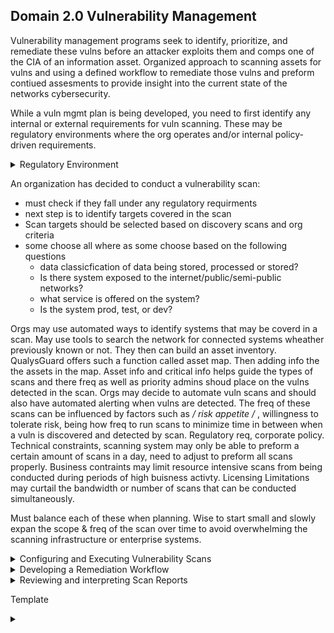 ## Domain 2.0 Vulnerability Management

Vulnerability management programs seek to identify, prioritize, and remediate these vulns before an attacker exploits them and comps one of the CIA of an information asset. Organized approach to scanning assets for vulns and using a defined workflow to remediate those vulns and preform contiued assesments to provide insight into the current state of the networks cybersecurity.

While a vuln mgmt plan is being developed, you need to first identify any internal or external requirements for vuln scanning. These may be regulatory environments where the org operates and/or internal policy-driven requirements.

 <details>
 <summary>Regulatory Environment</summary>
 <br>
 
 Laws and regulations that govern how to store, process, and transmit info. Like handeling sensitive personal info or info belonging to gov agencies. 
HIPPA(Health Insurance Portability and Accountability Act, how to handle health info)  and the GLBA(Gramm-Leach-Bliley Act, how financial inst. may handle cust financial records) do not specifically address the implementation of a vuln mgmt program, they dont state that vuln scanning is required.

The PCI(Payment Card Industry Data Security Standard) and FISMA(Federal Info Security Mgmt Act) do mandate the implementation of a vuln mgmt program.

These two cover org involved in processing retail tansactions and operating gov systems, this only covers a fraction of the enterprise. It is widely agreed that vuln mgmt is a critical component of any info security program, for this many org mandate vuln scanning in corporate policy , even if not imposed by regulatory requirements.

<details>
  <summary>PCI DSS(Payment Card Industry Data Security Standard)</summary>
  <br>
  - This is NOT a LAW, is maintained by the PCI SSC(Payment Card Industry Sec Standards Council) funded by industry to maintain req
  - Those subject to PCI DSS are by contract not law
  Specific security controls for merchs who that handle CC transactions and providers that assists with them. Includes arguably the most specific req for vuln scanning. 
  
  ## Included details for vuln scans
    - ORG must run internal and external scan (req 11.2)
    - run scans at least quarterly and after significant changes to network (new FW rule, system upgrade, new component (req 11.2)
    - Internal scans ran by qualified personal (req 11.2.1)
    - Org must remediate and high risk vuln and repeat scan to confirm they are resolved until a clean scan report (req 11.2.1)
    - External scan done by Approved Scanning Vendor (ASV) auth by PCI SSC (req 11.2.2) (many org may conduct their own scans first to assure of a passing grade)
  </details>

<details>
  <summary>FISMA(Federal Information Security Management)</summary>
  <br>
  Security standards for gov agencies & Org on behalf of gov. The specific standards depend on if the gov designates the system as low, moderate, or high impact according to chart below. Furhter guidance in Federal Info Process Standards (FIPS) 199.
    
   [![Capture.png](https://i.postimg.cc/DfsWPfr9/Capture.png)](https://postimg.cc/WtNb2vf8)
  
 
  All federal info systems regardless of impact must meet the basic req for vuln scanning found in NIST Special Publication 800-53: Security and Privacy Controls for Federal Info Systems and Orgs. These req that each org subject to FISMA:
  
  a. Scans for vulns in the info system and hosted apps when new vulns potentually affecting the system/app are reported
  
  b. Employ vuln scan tool and techniques that make it easier to have the systems tools work together and automate vuln mgmt process by using standards for:
    1. Enumerating paltforms, software flaws, & improper configs
    2. formatting checklist & test proc
    3. Measuring vuln impact
    
  c. Analyze vuln scan reportand results from sec control assessments.
 
  d. Remediate legit vuln in accordance wih an org assessment of risk
  
  e. Shares info obtained from the vuln scan process and sec control assessment to help eliminate similar vulns in other info systems (i.e systemic weakness or deficiencies)
  
  */ These req est a baseline for all federal info sys. /* 
  
  NIST 800-53 then desc 8 control enhancements that may be req depending on the situation.
  
   1. Org uses vuln scan tools that include the ability to readily update the info systems vulns to be scanned
   2. Org updates vulns scanned prior to a new scan and/or when new vulns are identified and reported.
   3. Org employs vuln scanning procs that can identify the breadth and depth of coverage(i.e info system components scanned and vulns checked)
   4. Org determines what info about info systems is discoverable b adversaries and then takes org defined corrective actions.
   5. Info system implements priv access auth to info system components for selected vuln scanning activities.
   6. Org employs automated mechanisms to compare the results of vuln scans over time to determine trends in info system vulns.
   8. Org reviews historic audit logs to determine if an identified vuln has been previously exploited.
   10. Org correlates the output from vuln scanning tools to determine the resence of multi-vuln/ multi-hop attack vectors.
   
   */ req 7 & 9 were control enhancements that were once included but since have been with drawn. /*
   
   If federal agency determines an info system falls under the moderate impact, it must implement 1,2, and 5 at a minimum
   If it falls under high impact then 1,2,4, and 5.
  </details>
</details>


An organization has decided to conduct a vulnerability scan:
 - must check if they fall under any regulatory requirments
 - next step is to identify targets covered in the scan
 - Scan targets should be selected based on discovery scans and org criteria 
 - some choose all where as some choose based on the following questions
   - data classicfication of data being stored, processed or stored?
   - Is there system exposed to the internet/public/semi-public networks?
   - what service is offered on the system?
   - Is the system prod, test, or dev?

Orgs may use automated ways to identify systems that may be coverd in a scan. May use tools to search the network for connected systems wheather previously known or not. They then can build an asset inventory. QualysGuard offers such a function called asset map. Then adding info the the assets in the map. Asset info and critical info helps guide the types of scans and there freq as well as priority admins shoud place on the vulns detected in the scan. Orgs may decide to automate vuln scans and should also have automated alerting when vulns are detected. The freq of these scans can be influenced by factors such as */ risk appetite /* , willingness to tolerate risk, being how freq to run scans to minimize time in between when a vuln is discovered and detected by scan. Regulatory req, corporate policy. Technical constraints, scanning system may only be able to preform a certain amount of scans in a day, need to adjust to preform all scans properly. Business contraints may limit resource intensive scans from being conducted during periods of high buisness activty. Licensing Limitations may curtail the bandwidth or number of scans that can be conducted simultaneously.

Must balance each of these when planning. Wise to start small and slowly expan the scope & freq of the scan over time to avoid overwhelming the scanning infrastructure or enterprise systems.

<details>
 <summary>Configuring and Executing Vulnerability Scans</summary>
 <br>
 After determining the basic req for their vuln scan mgmt program, then you must config the vuln mgmt tools to preform the scans according to the req-based scan specs. This includes scopes for the scans, configs to meet the orgs reqs, and maintain the currency of the vuln scan tool. 
 
 ### Scope
 
   Scope describes the extent of the scan like what systems and networks will be included, what technical measures will be used to test whether the systems are present on the network, and what tests will be preformed against systems discovered by a vuln scan. Admins should answer these along with technical staff to insure this is appropriate and unlikely to cause disruption to business, then move onto configuring the vuln mgmt tool. Scoping for regulations can be reduced to a manageable size by scanning for say PCI DSS for the whole enterprise can be tough, so properly segmenting the network and only scanning devices that handle that data can make it more manageable and ensure it has been done properly, reducing the controls in place and scope to focus on systems that actually engage in card processing. This will reduce cost of scanning and remediation workload. 
   
  ### Configuring scans
  
   Vuln mgmt solutions have plently of parameters: scheduling scans & reports, types of checks, credential scans, install scannign agents on servers, and have network presepectve scans. Pay careful attention to settings related to scan sev lvls, these will determine the types of checks the scanner will preform and should be customized to keep inline with objectives and not disrupt target env. Templates help efficiancy. Each plug-in preforms a check for a specific vuln, these often are grouped into a family based on the OS, app, or involved device. You can dissable unnecessary plug-ins to improve speed of the scan, this may also reduce FPs. Example, Org may not use Amazon Linux OS, so you disable all plug-ins related to checking that OS. Some plug-ins may cause damage or disrupt content on a system, this can be bad on a prod device, so having a test env is where these plug-ins are preformed. If something using these plug-ins is detected in the test, then can be corrected in prod. 
   
   Remote vuln scans may report false or skewed info due to firewalls, IDS/IPS, or other devices in between. To help with this you can supplement these remote scanners with info on the target. One way is providing the scanner with creds to the target to grab config info and detecting vulns that way improving over a noncred scan (Scanner will only retreive info and does not make any changes, but enforce principle of least priv by providing the scanner with read only to reduce the likleyhood of incident related to the scanners access). Or Installing agents on the target or an "inside out" vuln scan and report back to the management platform for analysis. Test agent based carefully as it may hinder preformance depending on what the system does. 
  
 ### Scan perspective
 
   Vuln mgmt tools provide the ability to conduct scans from a variety of scan perspectives such as External(from internet), Internal (may be ran from Corp network), and Inside the DC itself to show vulns that might have been blocked by security controls on the network. 
   
   Vuln mgmt solutions should have regualr updates and maintinance. This may be new plug-ins(updates can be scheduled) or updates to the vuln software itself, as it can contain vulnerabilites as well. 
   
   
  ### SCAP
  
   Security Content Automation Protocol is an effort by the security community led by NIST to create a standard way communicate security-related info. Important to the automation of interactions between security components. SCAP includes:
   
   - CCE Common Config Enumeration (nomenclature for discussing config issues)
   
   - CPE Common Platform Enumeration (nomenclature for desc product names and versions)
   
   - CVE Common Vuln and Exposures (nonmenclature for desc security related software flaws)
   
   - CVSS Common vuln Scoring System ( for measuring and desc sev of seecurity related software flaws)
   
   - XCCDF Extensible Config Checklist Desc Format (language for specifying checklist and reporting checkist results)
   
   - OVAL Open Vuln and Assessment Language (language for specifying lowlevel testing proc used by checklists)
   
   **For more see NIST SP 800-117: guide ot using SCAP**
 </details>
 
 <details>
  <summary>Developing a Remediation Workflow</summary>
  <br>
   
   Org should come up with a remediation workflow and a way to keep track of it as scans can produce lots of results that may need attention from may different teams. This cycle should look like detection => remediation => testing. Should be as automated as possible. Some vuln tools have build in tracking for remediation, orgs sometimes dont like to use this and instead use ITSM (IT Service Managment) tool that organizes use for other issues. This keeps all issues under one tool. This does require the tool to be able to integrate with the ITSM (or vise versa) or find a way to integrate the info. 
    Trend in vuln mgmt is moving away from scheduled scanning for ongoing scanning. This scans as often as scanning resources allow. Bandwidth and resource intensive, but allows earlier detection of vulns. Cont monitoring incorporates data from agent based approaches to vuln detection and reports security-related config changes to the vuln mgmt platform as soon as they occur, analyzing those for potential vulns. 
   
   ### Reporting and Communication
   
   Reporting the discovered vuln to the correct leaders who handles that tech is important. Vuln mgmt tools can generate reports on demand or can have auto reports set up as well as an alerting system to notify admins when critical vulns are discovered. 
    Vuln mgmt tools can have differnt types of reports that different people may be interested in:
    
   Management level dashboards provide a high level summary of the cybersecurity health of the env. This type of report is often to give leaders a snapshot of the env. 
    An analyst would drill down deeper into the vuln mgmt tool. 
    System engineers usually want to know the info relating to the systems they specifically administer.
    Beyond that each vuln or config issue the tool detects will have its own dedicated page listing its details and suggested fix.
    
   ### Prioritizing Remediation
    
   Analysts must take several important factors into account when choosing where to turn their attention to first. Some of the most important factors include:
   
   - Criticality of the Systems and Info Afftected by the Vuln
     Take into account the CIA req depending on the nature of the vuln. If the vuln poses a DoS , consider the impact to the Org if systems become unusable.
   
   - Diff of Remediating the Vuln
      Factoring in how many people and resources it would take to fix the vuln.
   
   - Sev of Vuln
      May turn to CVSS to determine how sev the vuln is.
   
   - Exposure of Vuln
      i.e if the server has an SQL injection vuln , but is only acessable from an internal network, then its not as big of an issue then if it was internet facing.
     
     
   ### Testing and Implementing Fixes
     
   Before deploying any remediation activity, you must test the planned fix in a sandbox env. This allows to see unforeseen side effects of the fix and reduce probability that the remediation will disrupt business or cause damage to the org's assets.
   
   ## Overcoming Barriers to Vulnerability Scanning
   
   **Service degradation**: Most common barrier to vuln scanning. Scans eat bandwidth and tie up resources. May degrade systems. Can fix this by tuning scans. 
   
   **Customer Commitments**: Memorandums of Understanding (MOUs) and SLAs with customers may create expectations orelated to uptime, performance, and security. If scanning may impact any of these, customers may need to be involved with the decision making process.
   
   **IT Governance and Change Management Process** May need to work within org goverance process to otain support required to runa vuln mgmt program.
</details>

<details>
  <summary>Reviewing and interpreting Scan Reports</summary>
  <br>
   
  
  </details>






Template

<details>
  <summary></summary>
  <br>
  </details>
